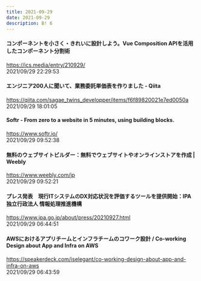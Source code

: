 ```yaml
---
title: 2021-09-29
date: 2021-09-29
description: B! 6
---
```


#### コンポーネントを小さく・きれいに設計しよう。Vue Composition APIを活用したコンポーネント分割術
https://ics.media/entry/210929/<br>
2021/09/29 22:29:53<br>


#### エンジニア200人に聞いて、業務委託単価表を作りました - Qiita
https://qiita.com/sagae_twins_developper/items/f6f89820021e7ed0050a<br>
2021/09/29 18:01:05<br>


#### Softr - From zero to a website in 5 minutes, using building blocks.
https://www.softr.io/<br>
2021/09/29 09:52:38<br>


#### 無料のウェブサイトビルダー：無料でウェブサイトやオンラインストアを作成 | Weebly
https://www.weebly.com/jp<br>
2021/09/29 09:52:21<br>


#### プレス発表　現行ITシステムのDX対応状況を評価するツールを提供開始：IPA 独立行政法人 情報処理推進機構
https://www.ipa.go.jp/about/press/20210927.html<br>
2021/09/29 06:44:51<br>


#### AWSにおけるアプリチームとインフラチームのコワーク設計 / Co-working Design about App and Infra on AWS
https://speakerdeck.com/iselegant/co-working-design-about-app-and-infra-on-aws<br>
2021/09/29 06:43:59<br>


